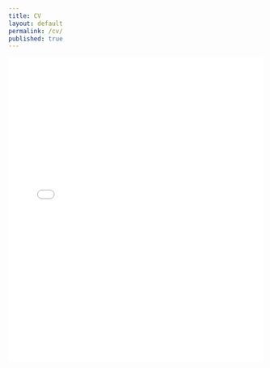 ```yaml
---
title: CV
layout: default
permalink: /cv/
published: true
---
```



<embed src="assets/CV.pdf" type="application/pdf" width="100%" height="600px" />
